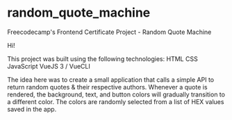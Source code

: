 # random_quote_machine
Freecodecamp's Frontend Certificate Project - Random Quote Machine

Hi! 

This project was built using the following technologies: 
HTML
CSS
JavaScript
VueJS 3 / VueCLI

The idea here was to create a small application that calls a simple API to return random quotes & their respective authors. 
Whenever a quote is rendered, the background, text, and button colors will gradually transition to a different color. 
The colors are randomly selected from a list of HEX values saved in the app. 
